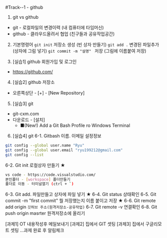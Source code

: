 #Track--1 - github
1. git vs github
- git - 로컬파일의 변경이력 (내 컴퓨터에 타임머신)
- github - 클라우드올려서 협업 (친구들과 공유작업공간)

2. 기본명령어
`git init` 저장소 생성 (빈 상자 만들기)
`git add .` 변경된 파일추가 (상자에 그림 넣기)
`git commit -m "설명" ` 저장 (그림에 이름붙여 저장)

3. [실습1] github 회원가입 및 로그인
- https://github.com/

4. [실습2] github 저장소
- 오른쪽상단 - [+] - [New Repository]

5. [실습3] git
- git-cxm.com
- 다운로드 - [설치]
   - ■(New!) Add a Git Bash Profile ro Windows Terminal

6. [실습4] git
 6-1. Gitbash 이름. 이메일 설정정보
```bash
git config --global user.name "Ryu"
git config --global user.email "ryu199212@gmail.com"
git config --list
```
 6-2. Git init 로컬상자 만들기 ★
```bash
vs code - https://code.visualstudio.com/
본인폴더 - [workspace] 폴더만들기
폴더로 이동 - 터미널열기 (ctrl + `)
```
 6-3. Git add. 파일만들고 상자에 파일 넣기 ★
 6-4. Git status 상태확인
 6-5. Git commit -m "first commit" 뭘 저장했는지 이름 붙이고 저장 ★
 6-6. Git remote add origin `깃허브 주소(원격저장소-공유작업)`
 6-7. Git remote -v 연결확인 
 6-8. Git push origin masrter 원격저장소에 올리기

 [과제1] OT 내용작성후 메일보내기
 [과제2] 집에서 GIT 셋팅
 [과제3] 집에서 구글리모트 셋팅
 ...과제 완료 후 알림체크